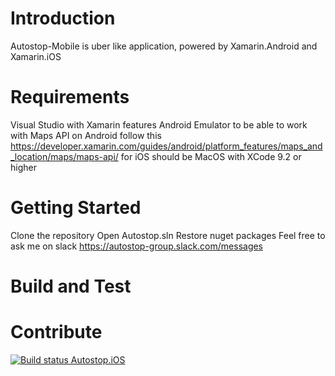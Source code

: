 # Introduction
Autostop-Mobile is uber like application, powered by Xamarin.Android and Xamarin.iOS 

# Requirements
Visual Studio with Xamarin features
Android Emulator
to be able to work with Maps API on Android follow this https://developer.xamarin.com/guides/android/platform_features/maps_and_location/maps/maps-api/
for iOS should be MacOS with XCode 9.2 or higher

# Getting Started
Clone the repository
Open Autostop.sln
Restore nuget packages
Feel free to ask me on slack https://autostop-group.slack.com/messages 

# Build and Test


# Contribute


[![Build status Autostop.iOS](https://build.appcenter.ms/v0.1/apps/ae6a9ac3-5895-4853-9f4c-08d4c8fb0c07/branches/master/badge)](https://appcenter.ms)
